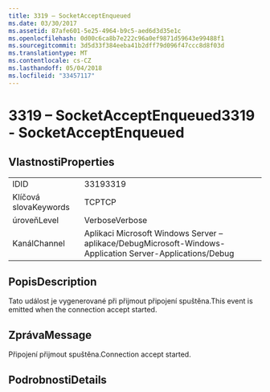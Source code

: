 ```yaml
---
title: 3319 – SocketAcceptEnqueued
ms.date: 03/30/2017
ms.assetid: 87afe601-5e25-4964-b9c5-aed6d3d35e1c
ms.openlocfilehash: 0d00c6ca8b7e222c96a0ef9871d59643e99488f1
ms.sourcegitcommit: 3d5d33f384eeba41b2dff79d096f47ccc8d8f03d
ms.translationtype: MT
ms.contentlocale: cs-CZ
ms.lasthandoff: 05/04/2018
ms.locfileid: "33457117"
---
```

# <a name="3319---socketacceptenqueued"></a><span data-ttu-id="98336-102">3319 – SocketAcceptEnqueued</span><span class="sxs-lookup"><span data-stu-id="98336-102">3319 - SocketAcceptEnqueued</span></span>
## <a name="properties"></a><span data-ttu-id="98336-103">Vlastnosti</span><span class="sxs-lookup"><span data-stu-id="98336-103">Properties</span></span>  
  
|||  
|-|-|  
|<span data-ttu-id="98336-104">ID</span><span class="sxs-lookup"><span data-stu-id="98336-104">ID</span></span>|<span data-ttu-id="98336-105">3319</span><span class="sxs-lookup"><span data-stu-id="98336-105">3319</span></span>|  
|<span data-ttu-id="98336-106">Klíčová slova</span><span class="sxs-lookup"><span data-stu-id="98336-106">Keywords</span></span>|<span data-ttu-id="98336-107">TCP</span><span class="sxs-lookup"><span data-stu-id="98336-107">TCP</span></span>|  
|<span data-ttu-id="98336-108">úroveň</span><span class="sxs-lookup"><span data-stu-id="98336-108">Level</span></span>|<span data-ttu-id="98336-109">Verbose</span><span class="sxs-lookup"><span data-stu-id="98336-109">Verbose</span></span>|  
|<span data-ttu-id="98336-110">Kanál</span><span class="sxs-lookup"><span data-stu-id="98336-110">Channel</span></span>|<span data-ttu-id="98336-111">Aplikaci Microsoft Windows Server – aplikace/Debug</span><span class="sxs-lookup"><span data-stu-id="98336-111">Microsoft-Windows-Application Server-Applications/Debug</span></span>|  
  
## <a name="description"></a><span data-ttu-id="98336-112">Popis</span><span class="sxs-lookup"><span data-stu-id="98336-112">Description</span></span>  
 <span data-ttu-id="98336-113">Tato událost je vygenerované při přijmout připojení spuštěna.</span><span class="sxs-lookup"><span data-stu-id="98336-113">This event is emitted when the connection accept started.</span></span>  
  
## <a name="message"></a><span data-ttu-id="98336-114">Zpráva</span><span class="sxs-lookup"><span data-stu-id="98336-114">Message</span></span>  
 <span data-ttu-id="98336-115">Připojení přijmout spuštěna.</span><span class="sxs-lookup"><span data-stu-id="98336-115">Connection accept started.</span></span>  
  
## <a name="details"></a><span data-ttu-id="98336-116">Podrobnosti</span><span class="sxs-lookup"><span data-stu-id="98336-116">Details</span></span>
